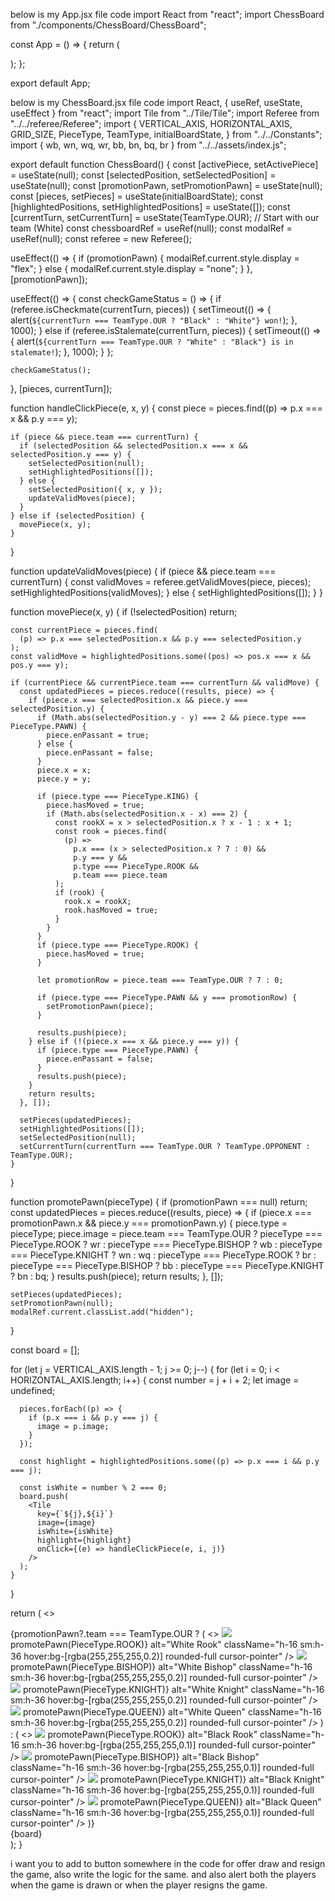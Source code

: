 below is my App.jsx file code
import React from "react";
import ChessBoard from "./components/ChessBoard/ChessBoard";

const App = () => {
return (
<div className="w-screen h-screen flex items-center justify-center bg-bg_color">
<ChessBoard />
</div>
);
};

export default App;

below is my ChessBoard.jsx file code
import React, { useRef, useState, useEffect } from "react";
import Tile from "../Tile/Tile";
import Referee from "../../referee/Referee";
import {
VERTICAL_AXIS,
HORIZONTAL_AXIS,
GRID_SIZE,
PieceType,
TeamType,
initialBoardState,
} from "../../Constants";
import { wb, wn, wq, wr, bb, bn, bq, br } from "../../assets/index.js";

export default function ChessBoard() {
const [activePiece, setActivePiece] = useState(null);
const [selectedPosition, setSelectedPosition] = useState(null);
const [promotionPawn, setPromotionPawn] = useState(null);
const [pieces, setPieces] = useState(initialBoardState);
const [highlightedPositions, setHighlightedPositions] = useState([]);
const [currentTurn, setCurrentTurn] = useState(TeamType.OUR); // Start with our team (White)
const chessboardRef = useRef(null);
const modalRef = useRef(null);
const referee = new Referee();

useEffect(() => {
if (promotionPawn) {
modalRef.current.style.display = "flex";
} else {
modalRef.current.style.display = "none";
}
}, [promotionPawn]);

useEffect(() => {
const checkGameStatus = () => {
if (referee.isCheckmate(currentTurn, pieces)) {
setTimeout(() => {
alert(`${currentTurn === TeamType.OUR ? "Black" : "White"} won!`);
}, 1000);
} else if (referee.isStalemate(currentTurn, pieces)) {
setTimeout(() => {
alert(`${currentTurn === TeamType.OUR ? "White" : "Black"} is in stalemate!`);
}, 1000);
}
};

    checkGameStatus();

}, [pieces, currentTurn]);

function handleClickPiece(e, x, y) {
const piece = pieces.find((p) => p.x === x && p.y === y);

    if (piece && piece.team === currentTurn) {
      if (selectedPosition && selectedPosition.x === x && selectedPosition.y === y) {
        setSelectedPosition(null);
        setHighlightedPositions([]);
      } else {
        setSelectedPosition({ x, y });
        updateValidMoves(piece);
      }
    } else if (selectedPosition) {
      movePiece(x, y);
    }

}

function updateValidMoves(piece) {
if (piece && piece.team === currentTurn) {
const validMoves = referee.getValidMoves(piece, pieces);
setHighlightedPositions(validMoves);
} else {
setHighlightedPositions([]);
}
}

function movePiece(x, y) {
if (!selectedPosition) return;

    const currentPiece = pieces.find(
      (p) => p.x === selectedPosition.x && p.y === selectedPosition.y
    );
    const validMove = highlightedPositions.some((pos) => pos.x === x && pos.y === y);

    if (currentPiece && currentPiece.team === currentTurn && validMove) {
      const updatedPieces = pieces.reduce((results, piece) => {
        if (piece.x === selectedPosition.x && piece.y === selectedPosition.y) {
          if (Math.abs(selectedPosition.y - y) === 2 && piece.type === PieceType.PAWN) {
            piece.enPassant = true;
          } else {
            piece.enPassant = false;
          }
          piece.x = x;
          piece.y = y;

          if (piece.type === PieceType.KING) {
            piece.hasMoved = true;
            if (Math.abs(selectedPosition.x - x) === 2) {
              const rookX = x > selectedPosition.x ? x - 1 : x + 1;
              const rook = pieces.find(
                (p) =>
                  p.x === (x > selectedPosition.x ? 7 : 0) &&
                  p.y === y &&
                  p.type === PieceType.ROOK &&
                  p.team === piece.team
              );
              if (rook) {
                rook.x = rookX;
                rook.hasMoved = true;
              }
            }
          }
          if (piece.type === PieceType.ROOK) {
            piece.hasMoved = true;
          }

          let promotionRow = piece.team === TeamType.OUR ? 7 : 0;

          if (piece.type === PieceType.PAWN && y === promotionRow) {
            setPromotionPawn(piece);
          }

          results.push(piece);
        } else if (!(piece.x === x && piece.y === y)) {
          if (piece.type === PieceType.PAWN) {
            piece.enPassant = false;
          }
          results.push(piece);
        }
        return results;
      }, []);

      setPieces(updatedPieces);
      setHighlightedPositions([]);
      setSelectedPosition(null);
      setCurrentTurn(currentTurn === TeamType.OUR ? TeamType.OPPONENT : TeamType.OUR);
    }

}

function promotePawn(pieceType) {
if (promotionPawn === null) return;
const updatedPieces = pieces.reduce((results, piece) => {
if (piece.x === promotionPawn.x && piece.y === promotionPawn.y) {
piece.type = pieceType;
piece.image =
piece.team === TeamType.OUR
? pieceType === PieceType.ROOK
? wr
: pieceType === PieceType.BISHOP
? wb
: pieceType === PieceType.KNIGHT
? wn
: wq
: pieceType === PieceType.ROOK
? br
: pieceType === PieceType.BISHOP
? bb
: pieceType === PieceType.KNIGHT
? bn
: bq;
}
results.push(piece);
return results;
}, []);

    setPieces(updatedPieces);
    setPromotionPawn(null);
    modalRef.current.classList.add("hidden");

}

const board = [];

for (let j = VERTICAL_AXIS.length - 1; j >= 0; j--) {
for (let i = 0; i < HORIZONTAL_AXIS.length; i++) {
const number = j + i + 2;
let image = undefined;

      pieces.forEach((p) => {
        if (p.x === i && p.y === j) {
          image = p.image;
        }
      });

      const highlight = highlightedPositions.some((p) => p.x === i && p.y === j);

      const isWhite = number % 2 === 0;
      board.push(
        <Tile
          key={`${j},${i}`}
          image={image}
          isWhite={isWhite}
          highlight={highlight}
          onClick={(e) => handleClickPiece(e, i, j)}
        />
      );
    }

}

return (
<>
<div
        id="pawn-promotion-modal"
        ref={modalRef}
        className="absolute top-0 bottom-0 left-0 right-0 z-50 flex items-center justify-center select-none hidden"
      >
<div className="modal-body w-[90vw] h-[30vw] sm:w-[550px] sm:h-[225px] z-50 top-1/2 sm:top-48 transform sm:transform-none -translate-y-1/2 bg-[rgba(0,0,0,0.4)] flex justify-center items-center">
{promotionPawn?.team === TeamType.OUR ? (
<>
<img
src={wr}
onClick={() => promotePawn(PieceType.ROOK)}
alt="White Rook"
className="h-16 sm:h-36 hover:bg-[rgba(255,255,255,0.2)] rounded-full cursor-pointer"
/>
<img
src={wb}
onClick={() => promotePawn(PieceType.BISHOP)}
alt="White Bishop"
className="h-16 sm:h-36 hover:bg-[rgba(255,255,255,0.2)] rounded-full cursor-pointer"
/>
<img
src={wn}
onClick={() => promotePawn(PieceType.KNIGHT)}
alt="White Knight"
className="h-16 sm:h-36 hover:bg-[rgba(255,255,255,0.2)] rounded-full cursor-pointer"
/>
<img
src={wq}
onClick={() => promotePawn(PieceType.QUEEN)}
alt="White Queen"
className="h-16 sm:h-36 hover:bg-[rgba(255,255,255,0.2)] rounded-full cursor-pointer"
/>
</>
) : (
<>
<img
src={br}
onClick={() => promotePawn(PieceType.ROOK)}
alt="Black Rook"
className="h-16 sm:h-36 hover:bg-[rgba(255,255,255,0.1)] rounded-full cursor-pointer"
/>
<img
src={bb}
onClick={() => promotePawn(PieceType.BISHOP)}
alt="Black Bishop"
className="h-16 sm:h-36 hover:bg-[rgba(255,255,255,0.1)] rounded-full cursor-pointer"
/>
<img
src={bn}
onClick={() => promotePawn(PieceType.KNIGHT)}
alt="Black Knight"
className="h-16 sm:h-36 hover:bg-[rgba(255,255,255,0.1)] rounded-full cursor-pointer"
/>
<img
src={bq}
onClick={() => promotePawn(PieceType.QUEEN)}
alt="Black Queen"
className="h-16 sm:h-36 hover:bg-[rgba(255,255,255,0.1)] rounded-full cursor-pointer"
/>
</>
)}
</div>
</div>
<div
        id="chessboard"
        ref={chessboardRef}
        className="w-full h-[90vw] sm:w-[550px] sm:h-[550px] flex flex-wrap relative transform"
      >
{board}
</div>
</>
);
}

i want you to add to button somewhere in the code for offer draw and resign the game, also write the logic for the same. and also alert both the players when the game is drawn or when the player resigns the game.
